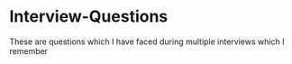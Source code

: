 # Interview-Questions

These are questions which I have faced during multiple interviews which I remember
